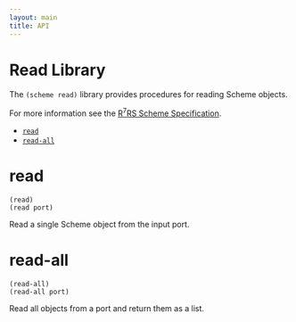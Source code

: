 ```yaml
---
layout: main
title: API
---
```


# Read Library

The `(scheme read)` library provides procedures for reading Scheme objects.

For more information see the [R<sup>7</sup>RS Scheme Specification](../../r7rs.pdf).

- [`read`](#read)
- [`read-all`](#read-all)

# read

    (read)
    (read port)

Read a single Scheme object from the input port.

# read-all

    (read-all)
    (read-all port)

Read all objects from a port and return them as a list.
